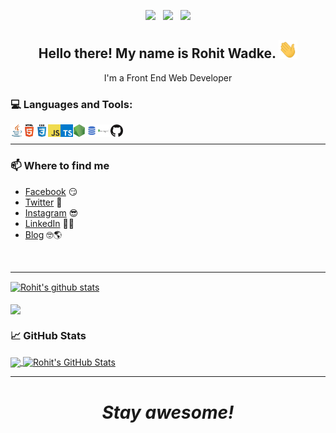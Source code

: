 
<p align='center'>
<a href="https://twitter.com/rohya8"><img height="30" src="https://github.com/stephenajulu/WaylonWalker/blob/main/icon/twitter.png?raw=true"></a>&nbsp;&nbsp;
<a href="https://instagram.com/rohya8"><img height="30" src="https://github.com/stephenajulu/WaylonWalker/blob/main/icon/instagram.jpg?raw=true"></a>&nbsp;&nbsp;
<a href="https://www.linkedin.com/in/rohit-wadke/"><img height="30" src="https://github.com/stephenajulu/WaylonWalker/blob/main/icon/linkedin.png?raw=true"></a>
</p>

<h2 align="center">Hello there! My name is Rohit Wadke. <img src="https://raw.githubusercontent.com/ABSphreak/ABSphreak/master/gifs/Hi.gif" width="30px"></h2>
<p align="center">I'm a Front End Web Developer</p>

### 💻 Languages and Tools: 

<code><img align="left" height="20" src="https://raw.githubusercontent.com/github/explore/80688e429a7d4ef2fca1e82350fe8e3517d3494d/topics/java/java.png"></code>
<code><img align="left" height="20" src="https://raw.githubusercontent.com/github/explore/80688e429a7d4ef2fca1e82350fe8e3517d3494d/topics/html/html.png"></code>
<code><img align="left" height="20" src="https://raw.githubusercontent.com/github/explore/80688e429a7d4ef2fca1e82350fe8e3517d3494d/topics/css/css.png"></code>
<code><img align="left" height="20" src="https://raw.githubusercontent.com/github/explore/80688e429a7d4ef2fca1e82350fe8e3517d3494d/topics/javascript/javascript.png"></code>
<code><img align="left" height="20" src="https://raw.githubusercontent.com/github/explore/80688e429a7d4ef2fca1e82350fe8e3517d3494d/topics/typescript/typescript.png"></code>
<code><img align="left" height="20" src="https://raw.githubusercontent.com/github/explore/80688e429a7d4ef2fca1e82350fe8e3517d3494d/topics/nodejs/nodejs.png"></code>
<code><img align="left" height="20" src="https://raw.githubusercontent.com/github/explore/80688e429a7d4ef2fca1e82350fe8e3517d3494d/topics/sql/sql.png"></code>
<code><img align="left" height="20" src="https://raw.githubusercontent.com/github/explore/80688e429a7d4ef2fca1e82350fe8e3517d3494d/topics/mongodb/mongodb.png"></code>
<code><img align="left" height="20" src="https://raw.githubusercontent.com/github/explore/78df643247d429f6cc873026c0622819ad797942/topics/github/github.png"></code>

<br />

---

### 📫 Where to find me
- [Facebook](https://facebook.com/rohit.wadke) 😏
- [Twitter](https://twitter.com/rohya8) 🐤
- [Instagram](https://instagram.com/rohya8) 😎
- [LinkedIn](https://linkedin.com/in/rohit-wadke) 👨💼
- [Blog](https://www.localguidesconnect.com/t5/user/viewprofilepage/user-id/812466) 🤓🌎 

<br />

---

<a href="https://github.com/rohya8/github-readme-stats">
  <img align="center" src="https://github-readme-stats.vercel.app/api?username=rohya8&show_icons=true&include_all_commits=true" alt="Rohit's github stats" />
</a>
<br />
<br />
<a href="https://github.com/rohya8/github-readme-stats">
  <img align="center" src="https://github-readme-stats.vercel.app/api/top-langs/?username=rohya8&layout=compact" />
</a>

### &#x1f4c8; GitHub Stats

<a href="https://github.com/rohya8/rohya8">
  <img align="center" src="https://github-readme-stats.vercel.app/api/top-langs/?username=rohya8" />
</a>
<a href="https://github.com/rohya8/rohya8">
  <img align="center" src="https://github-readme-stats.vercel.app/api?username=rohya8&show_icons=true&line_height=27&count_private=true" alt="Rohit's GitHub Stats" />
</a>
<br />

---

<h1 align='center'><i>Stay awesome!</i></h1>


